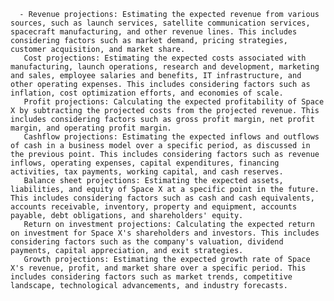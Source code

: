       - Revenue projections: Estimating the expected revenue from various sources, such as launch services, satellite communication services, spacecraft manufacturing, and other revenue lines. This includes considering factors such as market demand, pricing strategies, customer acquisition, and market share.
       Cost projections: Estimating the expected costs associated with manufacturing, launch operations, research and development, marketing and sales, employee salaries and benefits, IT infrastructure, and other operating expenses. This includes considering factors such as inflation, cost optimization efforts, and economies of scale.
       Profit projections: Calculating the expected profitability of Space X by subtracting the projected costs from the projected revenue. This includes considering factors such as gross profit margin, net profit margin, and operating profit margin.
       Cashflow projections: Estimating the expected inflows and outflows of cash in a business model over a specific period, as discussed in the previous point. This includes considering factors such as revenue inflows, operating expenses, capital expenditures, financing activities, tax payments, working capital, and cash reserves.
       Balance sheet projections: Estimating the expected assets, liabilities, and equity of Space X at a specific point in the future. This includes considering factors such as cash and cash equivalents, accounts receivable, inventory, property and equipment, accounts payable, debt obligations, and shareholders' equity.
       Return on investment projections: Calculating the expected return on investment for Space X's shareholders and investors. This includes considering factors such as the company's valuation, dividend payments, capital appreciation, and exit strategies.
       Growth projections: Estimating the expected growth rate of Space X's revenue, profit, and market share over a specific period. This includes considering factors such as market trends, competitive landscape, technological advancements, and industry forecasts.



